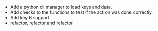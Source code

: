 - Add a python cli manager to load keys and data.
- Add checks to the functions to test if the action was done correctly.
- Add key B support.
- refactor, refactor and refactor
